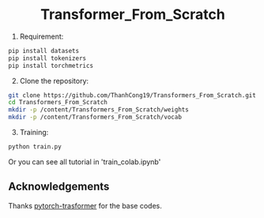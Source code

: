 <div align="center">

<h1>Transformer_From_Scratch</h1>


</div>


1. Requirement:

```bash
pip install datasets
pip install tokenizers
pip install torchmetrics
```

2. Clone the repository:

```bash
git clone https://github.com/ThanhCong19/Transformers_From_Scratch.git
cd Transformers_From_Scratch
mkdir -p /content/Transformers_From_Scratch/weights
mkdir -p /content/Transformers_From_Scratch/vocab
```

3. Training:

```bash
python train.py
```

Or you can see all tutorial in 'train_colab.ipynb'


## Acknowledgements

Thanks [pytorch-trasformer](https://github.com/hkproj/pytorch-transformer) for the base codes.

